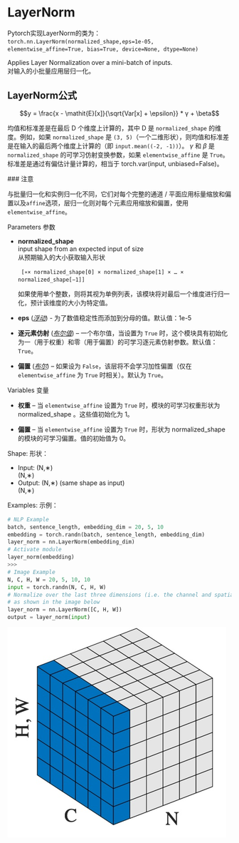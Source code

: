 
# LayerNorm
Pytorch实现LayerNorm的类为：
`torch.nn.LayerNorm(normalized_shape,eps=1e-05, elementwise_affine=True, bias=True, device=None, dtype=None)`


Applies Layer Normalization over a mini-batch of inputs.  
对输入的小批量应用层归一化。

## LayerNorm公式

$$y = \frac{x - \mathit{E}[x]}{\sqrt{Var[x] + \epsilon}} * γ + \beta$$
 
均值和标准差是在最后 D 个维度上计算的，其中 D 是 `normalized_shape` 的维度。例如，如果 `normalized_shape` 是 `(3, 5)`（一个二维形状），则均值和标准差是在输入的最后两个维度上计算的（即 `input.mean((-2, -1))`）。 $γ$ 和 $β$ 是 `normalized_shape` 的可学习仿射变换参数，如果 `elementwise_affine` 是 `True`。标准差是通过有偏估计量计算的，相当于 torch.var(input, unbiased=False)。

### 注意

与批量归一化和实例归一化不同，它们对每个完整的通道 / 平面应用标量缩放和偏置以及`affine`选项，层归一化则对每个元素应用缩放和偏置，使用`elementwise_affine`。


Parameters 参数

- **normalized_shape**    
    input shape from an expected input of size  
    从预期输入的大小获取输入形状
    
    ` [∗× normalized_shape[0] × normalized_shape[1] × … × normalized_shape[−1]]`
    
    如果使用单个整数，则将其视为单例列表，该模块将对最后一个维度进行归一化，预计该维度的大小为特定值。
    
- **eps** ([_浮动_](https://docs.python.org/3/library/functions.html#float "(in Python v3.13)")) - 为了数值稳定性而添加到分母的值。默认值：1e-5
    
- **逐元素仿射** ([_布尔值_](https://docs.python.org/3/library/functions.html#bool "(in Python v3.13)")) – 一个布尔值，当设置为 `True` 时，这个模块具有初始化为一（用于权重）和零（用于偏置）的可学习逐元素仿射参数。默认值：`True`。
    
- **偏置** ([_布尔_](https://docs.python.org/3/library/functions.html#bool "(in Python v3.13)")) – 如果设为 `False`，该层将不会学习加性偏置（仅在 `elementwise_affine` 为 `True` 时相关）。默认为 `True`。
    

Variables 变量

- **权重** – 当 `elementwise_affine` 设置为 `True` 时，模块的可学习权重形状为 normalized_shape 。这些值初始化为 1。
    
- **偏置** – 当 `elementwise_affine` 设置为 `True` 时，形状为 normalized_shape 的模块的可学习偏置。值的初始值为 0。
    

Shape: 形状：
- Input: (N,∗)  
    (N,∗)
- Output: (N,∗) (same shape as input)  
    (N,∗)
    

Examples: 示例：

```python
# NLP Example
batch, sentence_length, embedding_dim = 20, 5, 10
embedding = torch.randn(batch, sentence_length, embedding_dim)
layer_norm = nn.LayerNorm(embedding_dim)
# Activate module
layer_norm(embedding)
>>>
# Image Example
N, C, H, W = 20, 5, 10, 10
input = torch.randn(N, C, H, W)
# Normalize over the last three dimensions (i.e. the channel and spatial dimensions)
# as shown in the image below
layer_norm = nn.LayerNorm([C, H, W])
output = layer_norm(input)
```
![alt text](../_img/layer_norm.png)